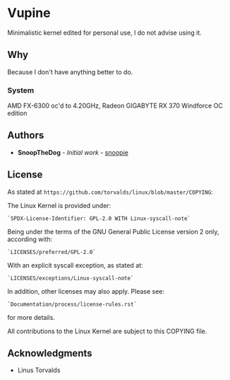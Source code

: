 # Vupine

Minimalistic kernel edited for personal use, I do not advise using it.

## Why

Because I don't have anything better to do.

### System

AMD FX-6300 oc'd to 4.20GHz, Radeon GIGABYTE RX 370 Windforce OC edition

## Authors

* **SnoopTheDog** - *Initial work* - [snoopie](https://github.com/SnoopTheDog)

## License
As stated at `https://github.com/torvalds/linux/blob/master/COPYING`:

The Linux Kernel is provided under:

	`SPDX-License-Identifier: GPL-2.0 WITH Linux-syscall-note`

Being under the terms of the GNU General Public License version 2 only,
according with:

	`LICENSES/preferred/GPL-2.0`

With an explicit syscall exception, as stated at:

	`LICENSES/exceptions/Linux-syscall-note`

In addition, other licenses may also apply. Please see:

	`Documentation/process/license-rules.rst`

for more details.

All contributions to the Linux Kernel are subject to this COPYING file.

## Acknowledgments

* Linus Torvalds
